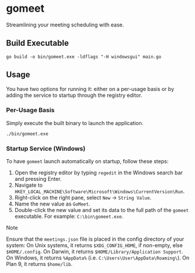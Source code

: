 # gomeet

Streamlining your meeting scheduling with ease.

## Build Executable

```shell
go build -o bin/gomeet.exe -ldflags "-H windowsgui" main.go
```

## Usage

You have two options for running it: either on a per-usage basis or by adding the service to startup through the registry editor.

### Per-Usage Basis

Simply execute the built binary to launch the application.

```shell
./bin/gomeet.exe
```

### Startup Service (Windows)

To have `gomeet` launch automatically on startup, follow these steps:

1. Open the registry editor by typing `regedit` in the Windows search bar and pressing Enter.
2. Navigate to `HKEY_LOCAL_MACHINE\Software\Microsoft\Windows\CurrentVersion\Run`.
3. Right-click on the right pane, select `New` -> `String Value`.
4. Name the new value as `GoMeet`.
5. Double-click the new value and set its data to the full path of the `gomeet` executable. For example: `C:\bin\gomeet.exe`.

> [!NOTE]
> Ensure that the `meetings.json` file is placed in the config directory of your system:
> On Unix systems, it returns `$XDG_CONFIG_HOME`, if non-empty, else `$HOME/.config`.
> On Darwin, it returns `$HOME/Library/Application Support`.
> On Windows, it returns `%AppData%` (i.e. `C:\Users\User\AppData\Roaming\`).
> On Plan 9, it returns `$home/lib`.
